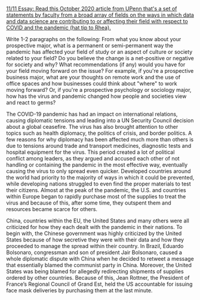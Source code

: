 [11/11 Essay: Read this October 2020 article from UPenn that's a set of statements by faculty from a broad array of fields on the ways in which data and data science are contributing to or affecting their field with respect to COVID and the pandemic (hat tip to Rhea).](https://penntoday.upenn.edu/news/role-data-world-reshaped-covid-19)

Write 1-2 paragraphs on the following: From what you know about your prospective major, what is a permanent or semi-permanent way the pandemic has affected your field of study or an aspect of culture or society related to your field? Do you believe the change is a net-positive or negative for society and why? What recommendations (if any) would you have for your field moving forward on the issue? For example, if you're a prospective business major, what are your thoughts on remote work and the use of office spaces and how businesses could think about "where" to work moving forward? Or, if you're a prospective psychology or sociology major, how has the virus and pandemic changed how people and societies view and react to germs?

The COVID-19 pandemic has had an impact on international relations, causing diplomatic tensions and leading into a UN Security Council decision about a global ceasefire.  The virus has also brought attention to other topics such as health diplomacy, the politics of crisis, and border politics.  A few reasons for why diplomacy has been affected much more than others is due to tensions around trade and transport medicines, diagnostic tests and hospital equipment for the virus.  This period created a lot of political conflict among leaders, as they argued and accused each other of not handling or containing the pandemic in the most effective way, eventually causing the virus to only spread even quicker.  Developed countries around the world had priority to the majority of ways in which it could be prevented, while developing nations struggled to even find the proper materials to test their citizens.  Almost at the peak of the pandemic, the U.S. and countries within Europe began to rapidly purchase most of the supplies to treat the virus and because of this, after some time, they outspent them and resources became scarce for others.  

China, countries within the EU, the United States and many others were all criticized for how they each dealt with the pandemic in their nations.  To begin with, the Chinese government was highly criticized by the United States because of how secretive they were with their data and how they proceeded to manage the spread within their country.  In Brazil, Eduardo Bolsonaro, congressman and son of president Jair Bolsonaro, caused a whole diplomatic dispute with China when he decided to retweet a message that essentially blamed the communist party in China.  Moreover, the United States was being blamed for allegedly redirecting shipments of supplies ordered by other countries.  Because of this, Jean Rottner, the President of France’s Regional Council of Grand Est, held the US accountable for issuing face mask deliveries by purchasing them at the last minute. 
